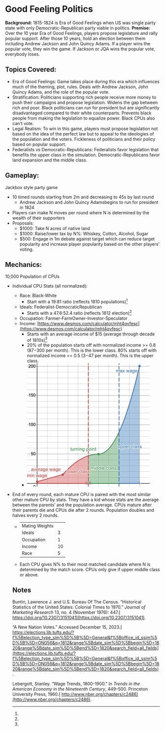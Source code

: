 # Good Feeling Politics
**Background:** 1815-1824 is Era of Good Feelings when US was single party state with only Democratic-Republican party viable in politics.
**Premise:** Over the 10 year Era of Good Feelings, players propose legislature and rally popular support. After those 10 years, hold an election between them including Andrew Jackson and John Quincy Adams. If a player wins the popular vote, they win the game. If Jackson or JQA wins the popular vote, everybody loses.

## Topics Covered:
* Era of Good Feelings: Game takes place during this era which influences much of the theming, plot, rules. Deals with Andrew Jackson, John Quincy Adams, and the role of the popular vote.
* Stratification: Politicians supporting rich people receive more money to push their campaigns and propose legislation. Widens the gap between rich and poor. Black politicians can run for president but are significantly disadvantaged compared to their white counterparts. Prevents black people from making the legislation to equalize power. Black CPUs also can’t vote.
* Legal Realism: To win in this game, players must propose legislation not based on the idea of the perfect law but to appeal to the ideologies of the population and the voters. Fickleness of politicians and their policy based on popular support.
* Federalists vs Democratic-Republicans: Federalists favor legislation that benefits the upper class in the simulation. Democratic-Republicans favor land expansion and the middle class.

## Gameplay:
Jackbox style party game
* 10 timed rounds starting from 2m and decreasing to 45s by last round
    * Andrew Jackson and John Quincy Adamsbegins to run for president in 1824
* Players can make N moves per round where N is determined by the wealth of their supporters
* Proposals:
    * $1000: Take N acres of native land
    * $1000: Raise/lower tax by N%: Whiskey, Cotton, Alcohol, Sugar
    * $500: Engage in 1m debate against target which can reduce target popularity and increase player popularity based on the other players’ voting.

## Mechanics:
10,000 Population of CPUs
* Individual CPU Stats (all normalized):
    * Race: Black-White
        * Start with a 19:81 ratio (reflects 1810 populations)[^1]
    * Ideals: Federalist-DemocraticRepublican
        * Starts with a 47.6:52.4 ratio (reflects 1812 election)[^2]
    * Occupation: Farmer-FarmOwner-Investor-Speculator
    * Income: [https://www.desmos.com/calculator/mht4qvfesc](https://www.desmos.com/calculator/mht4qvfesc)
        * Starts with an average income of $15 (average through decade of 1810s)[^3]
        * 20% of the population starts off with normalized income >= 0.8 ($87-$300 per month). This is the lower class. 80% starts off with normalized income &lt;= 0.5 ($3-$47 per month). This is the upper class.
        * <img src="images/desmos.png" width="400">
        
* End of every round, each mature CPU is paired with the most similar other mature CPU by stats. They have a kid whose stats are the average between the parents’ and the population average. CPUs mature after their parents die and CPUs die after 2 rounds. Population doubles and halves every 2 rounds.
    * <table>
        <tr><td>Mating Weights</td><td></td></tr>
        <tr><td>Ideals</td><td>3</td></tr>
        <tr><td>Occupation</td><td>1</td></tr>
        <tr><td>Income</td><td>10</td></tr>
        <tr><td>Race</td><td>5</td></tr>
    </table>
* Each CPU gives N% to their most matched candidate where N is determined by the match score. CPUs only give if upper middle class or above.

## Notes
[^1]:
Buntin, Lawrence J. and U.S. Bureau Of The Census. “Historical Statistics of the United States: Colonial Times to 1970.” _Journal of Marketing Research_ 13, no. 4 (November 1976): 447.[ https://doi.org/10.2307/3151041](https://doi.org/10.2307/3151041).

[^2]:
“A New Nation Votes.” Accessed December 15, 2023.[ https://elections.lib.tufts.edu/?f%5Belection_type_sim%5D%5B%5D=General&f%5Boffice_id_ssim%5D%5B%5D=ON056&q=1812&range%5Bdate_sim%5D%5Bbegin%5D=1820&range%5Bdate_sim%5D%5Bend%5D=1820&search_field=all_fields](https://elections.lib.tufts.edu/?f%5Belection_type_sim%5D%5B%5D=General&f%5Boffice_id_ssim%5D%5B%5D=ON056&q=1812&range%5Bdate_sim%5D%5Bbegin%5D=1820&range%5Bdate_sim%5D%5Bend%5D=1820&search_field=all_fields).

[^3]:
Lebergott, Stanley. “Wage Trends, 1800-1900.” In _Trends in the American Economy in the Nineteenth Century_, 449–500. Princeton University Press, 1960.[ http://www.nber.org/chapters/c2486](http://www.nber.org/chapters/c2486).
